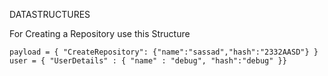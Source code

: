 DATASTRUCTURES 

For Creating a Repository use this Structure 
```
payload = { "CreateRepository": {"name":"sassad","hash":"2332AASD"} }
user = { "UserDetails" : { "name" : "debug", "hash":"debug" }}
```